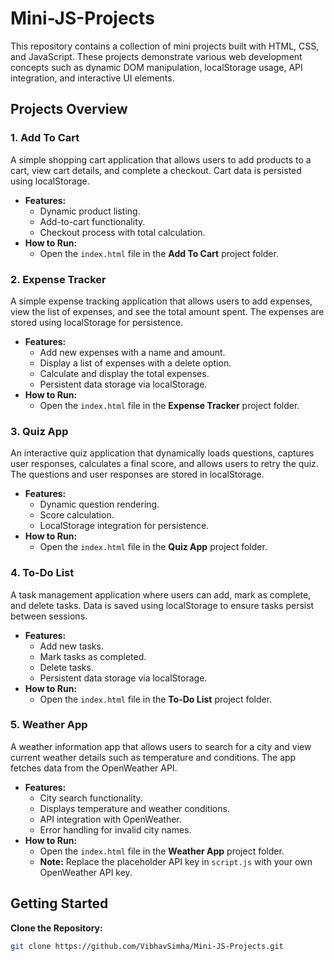 # Mini-JS-Projects

This repository contains a collection of mini projects built with HTML, CSS, and JavaScript. These projects demonstrate various web development concepts such as dynamic DOM manipulation, localStorage usage, API integration, and interactive UI elements.

## Projects Overview

### 1. Add To Cart
A simple shopping cart application that allows users to add products to a cart, view cart details, and complete a checkout. Cart data is persisted using localStorage.

- **Features:**
  - Dynamic product listing.
  - Add-to-cart functionality.
  - Checkout process with total calculation.
- **How to Run:**
  - Open the `index.html` file in the **Add To Cart** project folder.

### 2. Expense Tracker
A simple expense tracking application that allows users to add expenses, view the list of expenses, and see the total amount spent. The expenses are stored using localStorage for persistence.

- **Features:**
  - Add new expenses with a name and amount.
  - Display a list of expenses with a delete option.
  - Calculate and display the total expenses.
  - Persistent data storage via localStorage.
- **How to Run:**
  - Open the `index.html` file in the **Expense Tracker** project folder.

### 3. Quiz App
An interactive quiz application that dynamically loads questions, captures user responses, calculates a final score, and allows users to retry the quiz. The questions and user responses are stored in localStorage.

- **Features:**
  - Dynamic question rendering.
  - Score calculation.
  - LocalStorage integration for persistence.
- **How to Run:**
  - Open the `index.html` file in the **Quiz App** project folder.

### 4. To-Do List
A task management application where users can add, mark as complete, and delete tasks. Data is saved using localStorage to ensure tasks persist between sessions.

- **Features:**
  - Add new tasks.
  - Mark tasks as completed.
  - Delete tasks.
  - Persistent data storage via localStorage.
- **How to Run:**
  - Open the `index.html` file in the **To-Do List** project folder.

### 5. Weather App
A weather information app that allows users to search for a city and view current weather details such as temperature and conditions. The app fetches data from the OpenWeather API.

- **Features:**
  - City search functionality.
  - Displays temperature and weather conditions.
  - API integration with OpenWeather.
  - Error handling for invalid city names.
- **How to Run:**
  - Open the `index.html` file in the **Weather App** project folder.
  - **Note:** Replace the placeholder API key in `script.js` with your own OpenWeather API key.



## Getting Started

**Clone the Repository:**
   ```bash
   git clone https://github.com/VibhavSimha/Mini-JS-Projects.git
   ```
